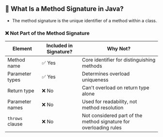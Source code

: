 ## 🧾 What Is a Method Signature in Java?
- The method signature is the unique identifier of a method within a class.

### ❌ Not Part of the Method Signature

| **Element**       | **Included in Signature?** | **Why Not?**                                                       |
|-------------------|----------------------------|---------------------------------------------------------------------|
| Method name        | ✅ Yes                     | Core identifier for distinguishing methods                          |
| Parameter types    | ✅ Yes                     | Determines overload uniqueness                                      |
| Return type        | ❌ No                      | Can't overload on return type alone                                |
| Parameter names    | ❌ No                      | Used for readability, not method resolution                         |
| `throws` clause    | ❌ No                      | Not considered part of the method signature for overloading rules   |

